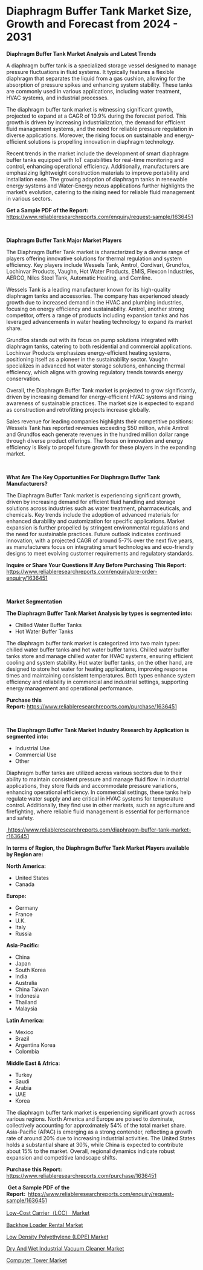 <p><h1>Diaphragm Buffer Tank Market Size, Growth and Forecast from 2024 - 2031</h1></p><p><strong>Diaphragm Buffer Tank Market Analysis and Latest Trends</strong></p>
<p><p>A diaphragm buffer tank is a specialized storage vessel designed to manage pressure fluctuations in fluid systems. It typically features a flexible diaphragm that separates the liquid from a gas cushion, allowing for the absorption of pressure spikes and enhancing system stability. These tanks are commonly used in various applications, including water treatment, HVAC systems, and industrial processes.</p><p>The diaphragm buffer tank market is witnessing significant growth, projected to expand at a CAGR of 10.9% during the forecast period. This growth is driven by increasing industrialization, the demand for efficient fluid management systems, and the need for reliable pressure regulation in diverse applications. Moreover, the rising focus on sustainable and energy-efficient solutions is propelling innovation in diaphragm technology.</p><p>Recent trends in the market include the development of smart diaphragm buffer tanks equipped with IoT capabilities for real-time monitoring and control, enhancing operational efficiency. Additionally, manufacturers are emphasizing lightweight construction materials to improve portability and installation ease. The growing adoption of diaphragm tanks in renewable energy systems and Water-Energy nexus applications further highlights the market’s evolution, catering to the rising need for reliable fluid management in various sectors.</p></p>
<p><strong>Get a Sample PDF of the Report:&nbsp;</strong> <a href="https://www.reliableresearchreports.com/enquiry/request-sample/1636451">https://www.reliableresearchreports.com/enquiry/request-sample/1636451</a></p>
<p>&nbsp;</p>
<p><strong>Diaphragm Buffer Tank Major Market Players</strong></p>
<p><p>The Diaphragm Buffer Tank market is characterized by a diverse range of players offering innovative solutions for thermal regulation and system efficiency. Key players include Wessels Tank, Amtrol, Cordivari, Grundfos, Lochinvar Products, Vaughn, Hot Water Products, EMIS, Flexcon Industries, AERCO, Niles Steel Tank, Automatic Heating, and Cemline.</p><p>Wessels Tank is a leading manufacturer known for its high-quality diaphragm tanks and accessories. The company has experienced steady growth due to increased demand in the HVAC and plumbing industries, focusing on energy efficiency and sustainability. Amtrol, another strong competitor, offers a range of products including expansion tanks and has leveraged advancements in water heating technology to expand its market share.</p><p>Grundfos stands out with its focus on pump solutions integrated with diaphragm tanks, catering to both residential and commercial applications. Lochinvar Products emphasizes energy-efficient heating systems, positioning itself as a pioneer in the sustainability sector. Vaughn specializes in advanced hot water storage solutions, enhancing thermal efficiency, which aligns with growing regulatory trends towards energy conservation.</p><p>Overall, the Diaphragm Buffer Tank market is projected to grow significantly, driven by increasing demand for energy-efficient HVAC systems and rising awareness of sustainable practices. The market size is expected to expand as construction and retrofitting projects increase globally.</p><p>Sales revenue for leading companies highlights their competitive positions: Wessels Tank has reported revenues exceeding $50 million, while Amtrol and Grundfos each generate revenues in the hundred million dollar range through diverse product offerings. The focus on innovation and energy efficiency is likely to propel future growth for these players in the expanding market.</p></p>
<p>&nbsp;</p>
<p><strong>What Are The Key Opportunities For Diaphragm Buffer Tank Manufacturers?</strong></p>
<p><p>The Diaphragm Buffer Tank market is experiencing significant growth, driven by increasing demand for efficient fluid handling and storage solutions across industries such as water treatment, pharmaceuticals, and chemicals. Key trends include the adoption of advanced materials for enhanced durability and customization for specific applications. Market expansion is further propelled by stringent environmental regulations and the need for sustainable practices. Future outlook indicates continued innovation, with a projected CAGR of around 5-7% over the next five years, as manufacturers focus on integrating smart technologies and eco-friendly designs to meet evolving customer requirements and regulatory standards.</p></p>
<p><strong>Inquire or Share Your Questions If Any Before Purchasing This Report:</strong> <a href="https://www.reliableresearchreports.com/enquiry/pre-order-enquiry/1636451">https://www.reliableresearchreports.com/enquiry/pre-order-enquiry/1636451</a></p>
<p>&nbsp;</p>
<p><strong>Market Segmentation</strong></p>
<p><strong>The Diaphragm Buffer Tank Market Analysis by types is segmented into:</strong></p>
<p><ul><li>Chilled Water Buffer Tanks</li><li>Hot Water Buffer Tanks</li></ul></p>
<p><p>The diaphragm buffer tank market is categorized into two main types: chilled water buffer tanks and hot water buffer tanks. Chilled water buffer tanks store and manage chilled water for HVAC systems, ensuring efficient cooling and system stability. Hot water buffer tanks, on the other hand, are designed to store hot water for heating applications, improving response times and maintaining consistent temperatures. Both types enhance system efficiency and reliability in commercial and industrial settings, supporting energy management and operational performance.</p></p>
<p><strong>Purchase this Report:&nbsp;</strong><a href="https://www.reliableresearchreports.com/purchase/1636451">https://www.reliableresearchreports.com/purchase/1636451</a></p>
<p>&nbsp;</p>
<p><strong>The Diaphragm Buffer Tank Market Industry Research by Application is segmented into:</strong></p>
<p><ul><li>Industrial Use</li><li>Commercial Use</li><li>Other</li></ul></p>
<p><p>Diaphragm buffer tanks are utilized across various sectors due to their ability to maintain consistent pressure and manage fluid flow. In industrial applications, they store fluids and accommodate pressure variations, enhancing operational efficiency. In commercial settings, these tanks help regulate water supply and are critical in HVAC systems for temperature control. Additionally, they find use in other markets, such as agriculture and firefighting, where reliable fluid management is essential for performance and safety.</p></p>
<p><a href="https://www.reliableresearchreports.com/diaphragm-buffer-tank-market-r1636451">&nbsp;https://www.reliableresearchreports.com/diaphragm-buffer-tank-market-r1636451</a></p>
<p><strong>In terms of Region, the Diaphragm Buffer Tank Market Players available by Region are:</strong></p>
<p>
    <p> <strong> North America: </strong>
        <ul>
            <li>United States</li>
            <li>Canada</li>
        </ul>
        </p> 
    <p> <strong> Europe: </strong>
        <ul>
            <li>Germany</li>
            <li>France</li>
            <li>U.K.</li>
            <li>Italy</li>
            <li>Russia</li>
        </ul>
        </p> 
    <p> <strong> Asia-Pacific: </strong>
        <ul>
            <li>China</li>
            <li>Japan</li>
            <li>South Korea</li>
            <li>India</li>
            <li>Australia</li>
            <li>China Taiwan</li>
            <li>Indonesia</li>
            <li>Thailand</li>
            <li>Malaysia</li>
        </ul>
        </p> 
    <p> <strong> Latin America: </strong>
        <ul>
            <li>Mexico</li>
            <li>Brazil</li>
            <li>Argentina Korea</li>
            <li>Colombia</li>
        </ul>
        </p> 
    <p> <strong> Middle East & Africa: </strong>
        <ul>
            <li>Turkey</li>
            <li>Saudi</li>
            <li>Arabia</li>
            <li>UAE</li>
            <li>Korea</li>
        </ul>
    </p>
    </p>
<p><p>The diaphragm buffer tank market is experiencing significant growth across various regions. North America and Europe are poised to dominate, collectively accounting for approximately 54% of the total market share. Asia-Pacific (APAC) is emerging as a strong contender, reflecting a growth rate of around 20% due to increasing industrial activities. The United States holds a substantial share at 30%, while China is expected to contribute about 15% to the market. Overall, regional dynamics indicate robust expansion and competitive landscape shifts.</p></p>
<p><strong>Purchase this Report: </strong><a href="https://www.reliableresearchreports.com/purchase/1636451">https://www.reliableresearchreports.com/purchase/1636451</a></p>
<p>&nbsp;<strong>Get a Sample PDF of the Report:&nbsp;&nbsp;</strong><a href="https://www.reliableresearchreports.com/enquiry/request-sample/1636451">https://www.reliableresearchreports.com/enquiry/request-sample/1636451</a></p>
<p><strong></strong></p>
<p><p><a href="https://medium.com/@teodoronguyen36/low-cost-carrier-lcc-market-size-share-trends-analysis-report-by-end-use-cb45f138b019?postPublishedType=repub">Low-Cost Carrier（LCC） Market</a></p><p><a href="https://www.linkedin.com/pulse/mapping-backhoe-loader-rental-market-trends-challenges-breakthroughs-bd7ie">Backhoe Loader Rental Market</a></p><p><a href="https://medium.com/@teodoronguyen36/low-density-polyethylene-ldpe-market-insights-product-type-application-trends-and-regional-8f3ab5e69f1a?postPublishedType=repub">Low Density Polyethylene (LDPE) Market</a></p><p><a href="https://github.com/ParvinKhatun77/Market-Research-Report-List-1/blob/main/dry-and-wet-industrial-vacuum-cleaner-market.md">Dry And Wet Industrial Vacuum Cleaner Market</a></p><p><a href="https://issuu.com/reportprime-2/docs/computer-tower-market-size-2030.ppt_75bcc943c2610c">Computer Tower Market</a></p></p>